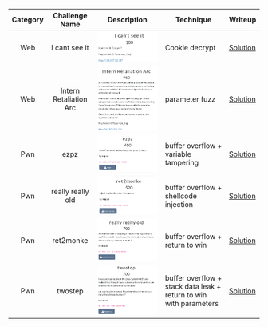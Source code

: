 | Category |     Challenge Name     | Description                          | Technique                                                         | Writeup      |
| :------: | :--------------------: | ------------------------------------ | ----------------------------------------------------------------- | ------------ |
|   Web    |     I cant see it      | ![alt text](Attachments/image.png)   | Cookie decrypt                                                    | [Solution](https://github.com/Jeetu855/CTFs/blob/master/CITCTF2024/Web/Solution.md) |
|   Web    | Intern Retaliation Arc | ![alt text](Attachments/image-1.png) | parameter fuzz                                                    | [Solution](https://github.com/Jeetu855/CTFs/blob/master/CITCTF2024/Web/Solution.md#intern-retaliation-arc) |
|   Pwn    |          ezpz          | ![alt text](Attachments/image-2.png) | buffer overflow + variable tampering                              | [Solution](https://github.com/Jeetu855/CTFs/blob/master/CITCTF2024/Pwn/ezpz/Solution.md) |
|   Pwn    |   really really old    | ![alt text](Attachments/image-3.png) | buffer overflow + shellcode injection                             | [Solution](https://github.com/Jeetu855/CTFs/blob/master/CITCTF2024/Pwn/reallyreallyold/Solution.md) |
|   Pwn    |       ret2monke        | ![alt text](Attachments/image-4.png) | buffer overflow + return to win                                   | [Solution](https://github.com/Jeetu855/CTFs/blob/master/CITCTF2024/Pwn/ret2monke/Solution.md) |
|   Pwn    |        twostep         | ![alt text](Attachments/image-5.png) | buffer overflow + stack data leak + return to win with parameters | [Solution](https://github.com/Jeetu855/CTFs/blob/master/CITCTF2024/Pwn/twostep/Solution.md) |
